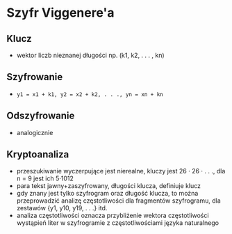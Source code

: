 # Szyfr Viggenere'a

## Klucz
- wektor liczb nieznanej długości np. (k1, k2, . . . , kn)

## Szyfrowanie
- `y1 = x1 + k1, y2 = x2 + k2, . . ., yn = xn + kn`

## Odszyfrowanie
- analogicznie

## Kryptoanaliza
- przeszukiwanie wyczerpujące jest nierealne, kluczy jest 26 · 26 · . . ., dla n = 9 jest ich 5·1012 
- para tekst jawny+zaszyfrowany, długości klucza, definiuje
klucz
- gdy znany jest tylko szyfrogram oraz długość klucza, to można przeprowadzić analizę częstotliwości dla fragmentów szyfrogramu, dla zestawów {y1, y10, y19, . . .} itd.
- analiza częstotliwości oznacza przybliżenie wektora częstotliwości wystąpień liter w szyfrogramie z częstotliwościami języka naturalnego